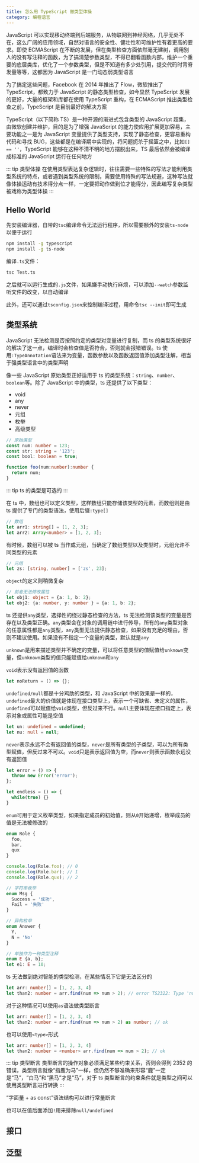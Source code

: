 ```yaml
---
title: 怎么用 TypeScript 做类型体操
category: 编程语言
---
```


JavaScript 可以实现移动终端到后端服务，从物联网到神经网络，几乎无处不在，这么广阔的应用领域，自然对语言的安全性、健壮性和可维护性有着更高的要求。即使 ECMAScript 在不断的发展，但在类型检查方面依然毫无建树，调用别人的没有写注释的函数，为了搞清楚参数类型，不得已翻看函数内部，维护一个重要的底层类库，优化了一个参数类型，但是不知道有多少处引用，提交代码时背脊发量等等，这都因为 JavaScript 是一门动态弱类型语言

为了搞定这些问题，Facebook 在 2014 年推出了 Flow，微软推出了 TypeScript，都致力于 JavaScript 的静态类型检查，如今显然 TypeScript 发展的更好，大量的框架和库都在使用 TypeScript 重构，在 ECMAScript 推出类型检查之前，TypeScript 是目前最好的解决方案

TypeScript（以下简称 TS）是一种开源的渐进式包含类型的 JavaScript 超集，由微软创建并维护，目的是为了增强 JavaScript 的能力使应用扩展更加容易，主要功能之一是为 JavaScript 变量提供了类型支持，实现了静态检查，更容易重构代码和寻找 BUG，这些都是在编译期中实现的，将问题扼杀于摇篮之中，比如`[] == ''`，TypeScript 能够在这种不清不明的地方摆脱出来，TS 最后依然会被编译成标准的 JavaScript 运行在任何地方

::: tip 类型体操
在使用类型表达复杂逻辑时，往往需要一些特殊的写法才能利用类型系统的特点，或者遇到类型系统的限制，需要使用特殊的写法规避，这种写法就像体操运动有技术得分点一样，一定要把动作做到位才能得分，因此编写复杂类型被戏称为类型体操
:::

## Hello World

先安装编译器，自带的`tsc`编译命令无法运行程序，所以需要额外的安装`ts-node`以便于运行

```sh
npm install -g typescript
npm install -g ts-node
```

编译`.ts`文件：

```sh
tsc Test.ts
```

之后就可以运行生成的`.js`文件，如果嫌手动执行麻烦，可以添加`--watch`参数监听文件的改变，以自动编译

此外，还可以通过`tsconfig.json`来控制编译过程，用命令`tsc --init`即可生成

## 类型系统

JavaScript 无法检测是否按照约定的类型对变量进行复制，而 ts 的类型系统很好的解决了这一点，编译时会检查值是否符合，否则就会报错错误。ts 使用`:TypeAnnotation`语法来为变量，函数参数以及函数返回值添加类型注解，相当于强类型语言中的类型声明

像一些 JavaScript 原始类型正好适用于 ts 的类型系统：`string`、`number`、`boolean`等。除了 JavaScript 中的类型，ts 还提供了以下类型：

+ void
+ any
+ never
+ 元组
+ 枚举
+ 高级类型

```ts
// 原始类型
const num: number = 123;
const str: string = '123';
const bool: boolean = true;

function foo(num:number):number {
  return num;
}
```

::: tip
ts 的类型是可选的
:::

在 ts 中，数组也可以定义类型，这样数组只能存储该类型的元素，而数组则是由 ts 提供了专门的类型语法，使用后缀`:type[]`

```ts
// 数组
let arr1: string[] = [1, 2, 3];
let arr2: Array<number> = [1, 2, 3];
```

有时候，数组可以被 ts 当作成元组，当确定了数组类型以及类型时，元组允许不同类型的元素

```ts
// 元组
let zs: [string, number] = ['zs', 23];
```

`object`的定义则稍微复杂

```ts
// 前者无法修改属性
let obj1: object = {a: 1, b: 2};
let obj2: {a: number, y: number } = {a: 1, b: 2};
```

ts 还提供`any`类型，选择性的绕过静态检查的方法，ts 无法检测该类型的变量是否存在以及类型正确。`any`类型会在对象的调用链中进行传导，所有的`any`类型对象的任意属性都是`any`类型，`any`类型无法提供静态检查，如果没有充足的理由，否则不建议使用。如果没有不指定一个变量的类型，默认就是`any`

`unknown`是用来描述类型并不确定的变量，可以将任意类型的值赋值给`unknown`变量，但`unknown`类型的值只能赋值给`unknown`和`any`

`void`表示没有返回值的函数

```ts
let noReturn = () => {};
```

`undefined/null`都是十分鸡肋的类型，和 JavaScript 中的效果是一样的，`undefined`最大的价值就是体现在接口类型上，表示一个可缺省、未定义的属性，`undefined`可以赋值给`void`类型，但反过来不行。`null`主要体现在接口指定上，表示对象或属性可能是空值

```ts
let un: undefined = undefined;
let nu: null = null;
```

`never`表示永远不会有返回值的类型，`never`是所有类型的子类型，可以为所有类型赋值，但反过来不可以。`void`只是表示返回值为空，而`never`则表示函数永远没有返回值

```ts
let error = () => {
  throw new Error('error');
};

let endless = () => {
  while(true) {}
}
```

`enum`可用于定义枚举类型，如果指定成员的初始值，则从`0`开始递增，枚举成员的值是无法被修改的

```ts
enum Role {
  foo,
  bar,
  qux
}

console.log(Role.foo); // 0
console.log(Role.bar); // 1
console.log(Role.qux); // 2

// 字符串枚举
enum Msg {
  Success = '成功',
  Fail = '失败'
}

// 异构枚举
enum Answer {
  Y,
  N = 'No'
}

// 单独作为一种类型注释
enum E {a, b};
let e1: E = 10;
```

ts 无法做到绝对智能的类型检测，在某些情况下它是无法区分的

```ts
let arr: number[] = [1, 2, 3, 4]
let than2: number = arr.find(num => num > 2); // error TS2322: Type 'number | undefined' is not assignable to type 'number'.
```

对于这种情况可以使用`as`语法做类型断言

```ts
let arr: number[] = [1, 2, 3, 4]
let than2: number = arr.find(num => num > 2) as number; // ok
```

也可以使用`<type>`形式

```ts
let arr: number[] = [1, 2, 3, 4]
let than2: number = <number> arr.find(num => num > 2); // ok
```

::: tip 类型断言
类型断言的操作对象必须满足某些约束关系，否则会得到 2352 的错误，类型断言就像“指鹿为马”一样，但仍然不够准确来形容“鹿”一定是“马”，“白马”和“黑马”才是“马”，对于 ts 类型断言的约束条件就是类型之间可以使用类型断言进行转换
:::

“字面量 + as const”语法结构可以进行常量断言

也可以在值后面添加`!`用来排除`null/undefined`

## 接口

## 泛型

<!-- more -->
